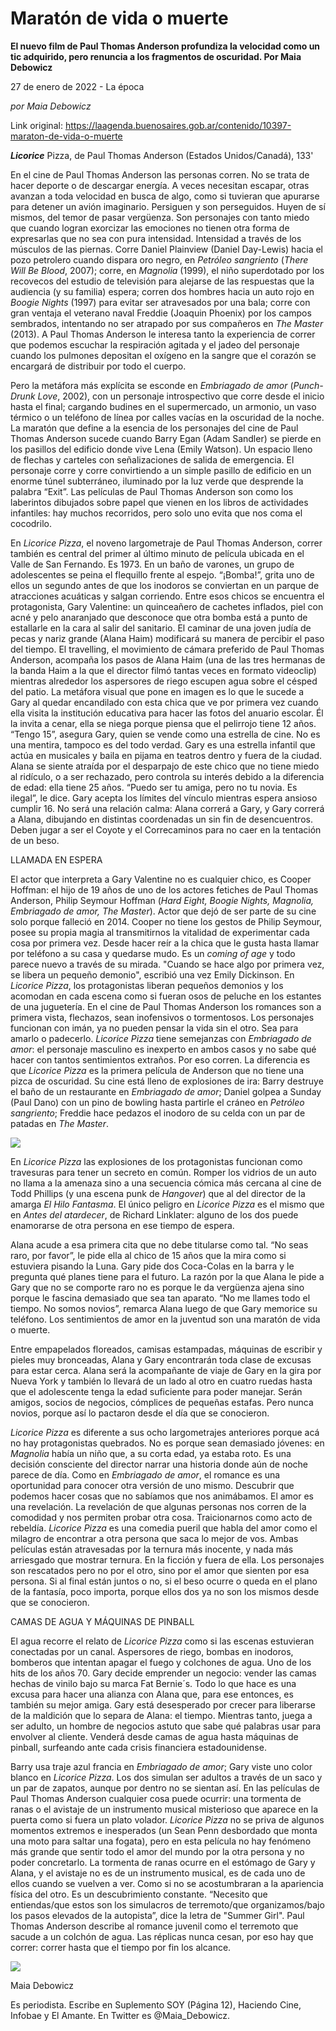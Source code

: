 # Maratón de vida o muerte

**El nuevo film de Paul Thomas Anderson profundiza la velocidad como un tic adquirido, pero renuncia a los fragmentos de oscuridad. Por Maia Debowicz**

27 de enero de 2022 - La época

_por Maia Debowicz_

Link original: https://laagenda.buenosaires.gob.ar/contenido/10397-maraton-de-vida-o-muerte



*****Licorice***** Pizza, de Paul Thomas Anderson (Estados Unidos/Canadá), 133'




En el cine de Paul Thomas Anderson las personas corren. No se trata de hacer deporte o de descargar energía. A veces necesitan escapar, otras avanzan a toda velocidad en busca de algo, como si tuvieran que apurarse para detener un avión imaginario. Persiguen y son perseguidos. Huyen de sí mismos, del temor de pasar vergüenza. Son personajes con tanto miedo que cuando logran exorcizar las emociones no tienen otra forma de expresarlas que no sea con pura intensidad. Intensidad a través de los músculos de las piernas. Corre Daniel Plainview (Daniel Day-Lewis) hacia el pozo petrolero cuando dispara oro negro, en *Petróleo sangriento* (*There Will Be Blood*, 2007); corre, en *Magnolia* (1999), el niño superdotado por los recovecos del estudio de televisión para alejarse de las respuestas que la audiencia (y su familia) espera; corren dos hombres hacia un auto rojo en *Boogie Nights* (1997) para evitar ser atravesados por una bala; corre con gran ventaja el veterano naval Freddie (Joaquin Phoenix) por los campos sembrados, intentando no ser atrapado por sus compañeros en *The Master* (2013). A Paul Thomas Anderson le interesa tanto la experiencia de correr que podemos escuchar la respiración agitada y el jadeo del personaje cuando los pulmones depositan el oxígeno en la sangre que el corazón se encargará de distribuir por todo el cuerpo.




Pero la metáfora más explícita se esconde en *Embriagado de amor* (*Punch-Drunk Love*, 2002), con un personaje introspectivo que corre desde el inicio hasta el final; cargando budines en el supermercado, un armonio, un vaso térmico o un teléfono de línea por calles vacías en la oscuridad de la noche. La maratón que define a la esencia de los personajes del cine de Paul Thomas Anderson sucede cuando Barry Egan (Adam Sandler) se pierde en los pasillos del edificio donde vive Lena (Emily Watson). Un espacio lleno de flechas y carteles con señalizaciones de salida de emergencia. El personaje corre y corre convirtiendo a un simple pasillo de edificio en un enorme túnel subterráneo, iluminado por la luz verde que desprende la palabra “Exit”. Las películas de Paul Thomas Anderson son como los laberintos dibujados sobre papel que vienen en los libros de actividades infantiles: hay muchos recorridos, pero solo uno evita que nos coma el cocodrilo.




En *Licorice Pizza*, el noveno largometraje de Paul Thomas Anderson, correr también es central del primer al último minuto de película ubicada en el Valle de San Fernando. Es 1973. En un baño de varones, un grupo de adolescentes se peina el flequillo frente al espejo. “¡Bomba!”, grita uno de ellos un segundo antes de que los inodoros se conviertan en un parque de atracciones acuáticas y salgan corriendo. Entre esos chicos se encuentra el protagonista, Gary Valentine: un quinceañero de cachetes inflados, piel con acné y pelo anaranjado que desconoce que otra bomba está a punto de estallarle en la cara al salir del sanitario. El caminar de una joven judía de pecas y nariz grande (Alana Haim) modificará su manera de percibir el paso del tiempo. El travelling, el movimiento de cámara preferido de Paul Thomas Anderson, acompaña los pasos de Alana Haim (una de las tres hermanas de la banda Haim a la que el director filmó tantas veces en formato videoclip) mientras alrededor los aspersores de riego escupen agua sobre el césped del patio. La metáfora visual que pone en imagen es lo que le sucede a Gary al quedar encandilado con esta chica que ve por primera vez cuando ella visita la institución educativa para hacer las fotos del anuario escolar. Él la invita a cenar, ella se niega porque piensa que el pelirrojo tiene 12 años. “Tengo 15”, asegura Gary, quien se vende como una estrella de cine. No es una mentira, tampoco es del todo verdad. Gary es una estrella infantil que actúa en musicales y baila en pijama en teatros dentro y fuera de la ciudad. Alana se siente atraída por el desparpajo de este chico que no tiene miedo al ridículo, o a ser rechazado, pero controla su interés debido a la diferencia de edad: ella tiene 25 años. “Puedo ser tu amiga, pero no tu novia. Es ilegal”, le dice. Gary acepta los límites del vínculo mientras espera ansioso cumplir 16. No será una relación calma: Alana correrá a Gary, y Gary correrá a Alana, dibujando en distintas coordenadas un sin fin de desencuentros. Deben jugar a ser el Coyote y el Correcaminos para no caer en la tentación de un beso.




LLAMADA EN ESPERA




El actor que interpreta a Gary Valentine no es cualquier chico, es Cooper Hoffman: el hijo de 19 años de uno de los actores fetiches de Paul Thomas Anderson, Philip Seymour Hoffman (*Hard Eight, Boogie Nights, Magnolia, Embriagado de amor, The Master*). Actor que dejó de ser parte de su cine solo porque falleció en 2014. Cooper no tiene los gestos de Philip Seymour, posee su propia magia al transmitirnos la vitalidad de experimentar cada cosa por primera vez. Desde hacer reír a la chica que le gusta hasta llamar por teléfono a su casa y quedarse mudo. Es un *coming of age* y todo parece nuevo a través de su mirada. "Cuando se hace algo por primera vez, se libera un pequeño demonio", escribió una vez Emily Dickinson. En *Licorice Pizza*, los protagonistas liberan pequeños demonios y los acomodan en cada escena como si fueran osos de peluche en los estantes de una juguetería. En el cine de Paul Thomas Anderson los romances son a primera vista, flechazos, sean inofensivos o tormentosos. Los personajes funcionan con imán, ya no pueden pensar la vida sin el otro. Sea para amarlo o padecerlo. *Licorice Pizza* tiene semejanzas con *Embriagado de amor*: el personaje masculino es inexperto en ambos casos y no sabe qué hacer con tantos sentimientos extraños. Por eso corren. La diferencia es que *Licorice Pizza* es la primera película de Anderson que no tiene una pizca de oscuridad. Su cine está lleno de explosiones de ira: Barry destruye el baño de un restaurante en *Embriagado de amor*; Daniel golpea a Sunday (Paul Dano) con un pino de bowling hasta partirle el cráneo en *Petróleo sangriento*; Freddie hace pedazos el inodoro de su celda con un par de patadas en *The Master*.




![](https://cdn.feater.me/files/images/138727/a6cbd0c6-1fea-4a0b-9c6d-e0a59849ab30.png)




En *Licorice Pizza* las explosiones de los protagonistas funcionan como travesuras para tener un secreto en común. Romper los vidrios de un auto no llama a la amenaza sino a una secuencia cómica más cercana al cine de Todd Phillips (y una escena punk de *Hangover*) que al del director de la amarga *El Hilo Fantasma*. El único peligro en *Licorice Pizza* es el mismo que en *Antes del atardecer*, de Richard Linklater: alguno de los dos puede enamorarse de otra persona en ese tiempo de espera.




Alana acude a esa primera cita que no debe titularse como tal. “No seas raro, por favor”, le pide ella al chico de 15 años que la mira como si estuviera pisando la Luna. Gary pide dos Coca-Colas en la barra y le pregunta qué planes tiene para el futuro. La razón por la que Alana le pide a Gary que no se comporte raro no es porque le da vergüenza ajena sino porque le fascina demasiado que sea tan aparato. “No me llames todo el tiempo. No somos novios”, remarca Alana luego de que Gary memorice su teléfono. Los sentimientos de amor en la juventud son una maratón de vida o muerte.




Entre empapelados floreados, camisas estampadas, máquinas de escribir y pieles muy bronceadas, Alana y Gary encontrarán toda clase de excusas para estar cerca. Alana será la acompañante de viaje de Gary en la gira por Nueva York y también lo llevará de un lado al otro en cuatro ruedas hasta que el adolescente tenga la edad suficiente para poder manejar. Serán amigos, socios de negocios, cómplices de pequeñas estafas. Pero nunca novios, porque así lo pactaron desde el día que se conocieron.




*Licorice Pizza* es diferente a sus ocho largometrajes anteriores porque acá no hay protagonistas quebrados. No es porque sean demasiado jóvenes: en *Magnolia* había un niño que, a su corta edad, ya estaba roto. Es una decisión consciente del director narrar una historia donde aún de noche parece de día. Como en *Embriagado de amor*, el romance es una oportunidad para conocer otra versión de uno mismo. Descubrir que podemos hacer cosas que no sabíamos que nos animábamos. El amor es una revelación. La revelación de que algunas personas nos corren de la comodidad y nos permiten probar otra cosa. Traicionarnos como acto de rebeldía. *Licorice Pizza* es una comedia pueril que habla del amor como el milagro de encontrar a otra persona que saca lo mejor de vos. Ambas películas están atravesadas por la ternura más inocente, y nada más arriesgado que mostrar ternura. En la ficción y fuera de ella. Los personajes son rescatados pero no por el otro, sino por el amor que sienten por esa persona. Si al final están juntos o no, si el beso ocurre o queda en el plano de la fantasía, poco importa, porque ellos dos ya no son los mismos desde que se conocieron.




CAMAS DE AGUA Y MÁQUINAS DE PINBALL




El agua recorre el relato de *Licorice Pizza* como si las escenas estuvieran conectadas por un canal. Aspersores de riego, bombas en inodoros, bomberos que intentan apagar el fuego y colchones de agua. Uno de los hits de los años 70. Gary decide emprender un negocio: vender las camas hechas de vinilo bajo su marca Fat Bernie´s. Todo lo que hace es una excusa para hacer una alianza con Alana que, para ese entonces, es también su mejor amiga. Gary está desesperado por crecer para liberarse de la maldición que lo separa de Alana: el tiempo. Mientras tanto, juega a ser adulto, un hombre de negocios astuto que sabe qué palabras usar para envolver al cliente. Venderá desde camas de agua hasta máquinas de pinball, surfeando ante cada crisis financiera estadounidense.




Barry usa traje azul francia en *Embriagado de amor*; Gary viste uno color blanco en *Licorice Pizza*. Los dos simulan ser adultos a través de un saco y un par de zapatos, aunque por dentro no se sientan así. En las películas de Paul Thomas Anderson cualquier cosa puede ocurrir: una tormenta de ranas o el avistaje de un instrumento musical misterioso que aparece en la puerta como si fuera un plato volador. *Licorice Pizza* no se priva de algunos momentos extremos e inesperados (un Sean Penn desbordado que monta una moto para saltar una fogata), pero en esta película no hay fenómeno más grande que sentir todo el amor del mundo por la otra persona y no poder concretarlo. La tormenta de ranas ocurre en el estómago de Gary y Alana, y el avistaje no es de un instrumento musical, es de cada uno de ellos cuando se vuelven a ver. Como si no se acostumbraran a la apariencia física del otro. Es un descubrimiento constante. “Necesito que entiendas/que estos son los simulacros de terremoto/que organizamos/bajo los pasos elevados de la autopista”, dice la letra de "Summer Girl". Paul Thomas Anderson describe al romance juvenil como el terremoto que sacude a un colchón de agua. Las réplicas nunca cesan, por eso hay que correr: correr hasta que el tiempo por fin los alcance.




[![](https://img.youtube.com/vi/dxdHznxkBiw/0.jpg)](https://www.youtube.com/watch?v=dxdHznxkBiw)




Maia Debowicz




Es periodista. Escribe en Suplemento SOY (Página 12), Haciendo Cine, Infobae y El Amante. En Twitter es @Maia\_Debowicz.



